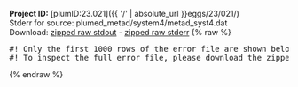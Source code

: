 **Project ID:** [plumID:23.021]({{ '/' | absolute_url }}eggs/23/021/)  
Stderr for source:  plumed_metad/system4/metad_syst4.dat   
Download: [zipped raw stdout](metad_syst4.dat.plumed_master.stdout.txt.zip) - [zipped raw stderr](metad_syst4.dat.plumed_master.stderr.txt.zip) 
{% raw %}
<pre>
#! Only the first 1000 rows of the error file are shown below
#! To inspect the full error file, please download the zipped raw stderr file above
</pre>
{% endraw %}
